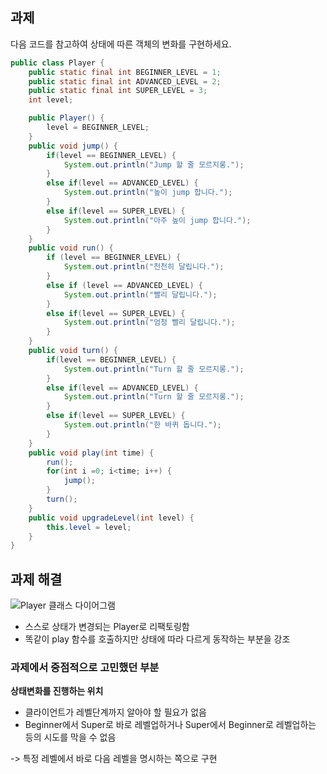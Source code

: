 ## 과제 
다음 코드를 참고하여 상태에 따른 객체의 변화를 구현하세요.

``` java
public class Player {
    public static final int BEGINNER_LEVEL = 1;
    public static final int ADVANCED_LEVEL = 2;
    public static final int SUPER_LEVEL = 3;
    int level;

    public Player() {
        level = BEGINNER_LEVEL; 
    }
    public void jump() {
        if(level == BEGINNER_LEVEL) {
            System.out.println("Jump 할 줄 모르지롱."); 
        }
        else if(level == ADVANCED_LEVEL) {
            System.out.println("높이 jump 합니다."); 
        }
        else if(level == SUPER_LEVEL) {
            System.out.println("아주 높이 jump 합니다."); 
        }
    }
    public void run() {
        if (level == BEGINNER_LEVEL) {
            System.out.println("천천히 달립니다.");
        }
        else if (level == ADVANCED_LEVEL) {
            System.out.println("빨리 달립니다."); 
        }
        else if(level == SUPER_LEVEL) {
            System.out.println("엄청 빨리 달립니다.");
        }
    }
    public void turn() {
        if(level == BEGINNER_LEVEL) {
            System.out.println("Turn 할 줄 모르지롱.");
        }
        else if(level == ADVANCED_LEVEL) {
            System.out.println("Turn 할 줄 모르지롱.");
        }
        else if(level == SUPER_LEVEL) {
            System.out.println("한 바퀴 돕니다.");
        }
    }
    public void play(int time) {
        run();
        for(int i =0; i<time; i++) {
            jump(); 
        }
        turn(); 
    }
    public void upgradeLevel(int level) {
        this.level = level;
    }
}

```

## 과제 해결
![Player 클래스 다이어그램](https://github.com/notusing11/java_design_pattern_study/blob/main/Design%20Patterns/statePattern/example/Player.jpg?raw=true)

- 스스로 상태가 변경되는 Player로 리팩토링함
- 똑같이 play 함수를 호출하지만 상태에 따라 다르게 동작하는 부분을 강조

### 과제에서 중점적으로 고민했던 부분
**상태변화를 진행하는 위치**
- 클라이언트가 레벨단계까지 알아야 할 필요가 없음
- Beginner에서 Super로 바로 레벨업하거나 Super에서 Beginner로 레벨업하는 등의 시도를 막을 수 없음

-> 특정 레벨에서 바로 다음 레벨을 명시하는 쪽으로 구현